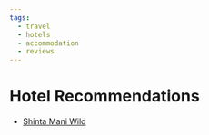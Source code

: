 ```yaml
---
tags:
  - travel
  - hotels
  - accommodation
  - reviews
---
```





# Hotel Recommendations

- [Shinta Mani Wild](https://www.mrandmrssmith.com/luxury-hotels/shinta-mani-wild)

